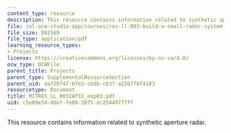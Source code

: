 ```yaml
---
content_type: resource
description: This resource contains information related to synthetic aperture radar.
file: /ol-ocw-studio-app/courses/res-ll-003-build-a-small-radar-system-capable-of-sensing-range-doppler-and-synthetic-aperture-radar-imaging-january-iap-2011/c5e89e34d0affe082075ec25449777ff_MITRES_LL_003IAP11_exp03.pdf
file_size: 862569
file_type: application/pdf
learning_resource_types:
- Projects
license: https://creativecommons.org/licenses/by-nc-sa/4.0/
ocw_type: OCWFile
parent_title: Projects
parent_type: SupplementalResourceSection
parent_uid: aa720747-bfe2-cb8b-c637-a22b7f6f4103
resourcetype: Document
title: MITRES_LL_003IAP11_exp03.pdf
uid: c5e89e34-d0af-fe08-2075-ec25449777ff
---
```

This resource contains information related to synthetic aperture radar.